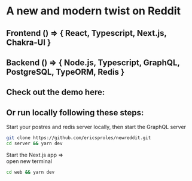# A new and modern twist on Reddit

## Frontend () => { React, Typescript, Next.js, Chakra-UI }

## Backend () => { Node.js, Typescript, GraphQL, PostgreSQL, TypeORM, Redis }

## Check out the demo here:

## Or run locally following these steps:

Start your postres and redis server locally, then start the GraphQL server

```bash
git clone https://github.com/ericsproles/newreddit.git
cd server && yarn dev
```

Start the Next.js app =>  
open new terminal

```bash
cd web && yarn dev
```
